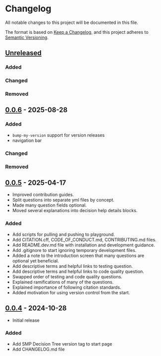 # Changelog

All notable changes to this project will be documented in this file.

The format is based on [Keep a Changelog](https://keepachangelog.com/en/1.1.0/),
and this project adheres to [Semantic Versioning](https://semver.org/spec/v2.0.0.html).

## [Unreleased]

### Added

### Changed

### Removed

## [0.0.6] - 2025-08-28

### Added

- `bump-my-version` support for version releases
- navigation bar

### Changed

### Removed

## [0.0.5] - 2025-04-17

- Improved contribution guides.
- Split questions into separate yml files by concept.
- Made many question fields optional.
- Moved several explanations into decision help details blocks.

### Added

- Add scripts for pulling and pushing to playground.
- Add CITATION.cff, CODE_OF_CONDUCT.md, CONTRIBUTING.md files.
- Add README.dev.md file with installation and development guidance.
- Add .gitignore to start ignoring temporary development files.
- Added a note to the introduction screen that many questions are optional yet beneficial.
- Add descriptive terms and helpful links to testing question.
- Add descriptive terms and helpful links to code quality question.
- Swapped order of testing and code quality questions.
- Explained ramifications of many of the questions.
- Explained importance of following citation standards.
- Added motivation for using version control from the start.


## [0.0.4] - 2024-10-28

- Initial release

### Added

- Add SMP Decision Tree version tag to start page
- Add CHANGELOG.md file

[unreleased]: https://github.com/SS-NES/docassemble-SMPDecisionTree/compare/v0.0.6...HEAD
[0.0.6]: https://github.com/SS-NES/docassemble-SMPDecisionTree/releases/tag/v0.0.6
[0.0.5]: https://github.com/SS-NES/docassemble-SMPDecisionTree/releases/tag/v0.0.5
[0.0.4]: https://github.com/SS-NES/docassemble-SMPDecisionTree/releases/tag/v0.0.4
